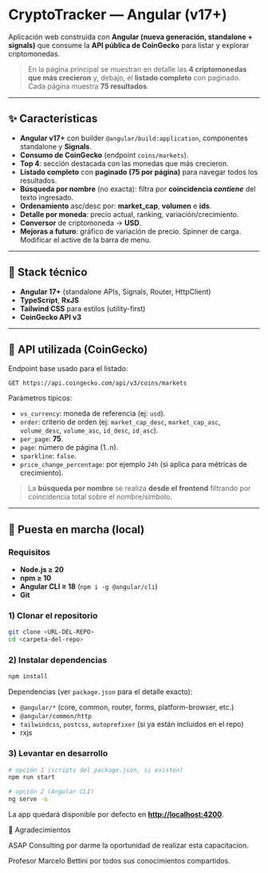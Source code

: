 # CryptoTracker — Angular (v17+)

Aplicación web construida con **Angular (nueva generación, standalone + signals)** que consume la **API pública de CoinGecko** para listar y explorar criptomonedas.

> En la página principal se muestran en detalle las **4 criptomonedas que más crecieron** y, debajo, el **listado completo** con paginado. Cada página muestra **75 resultados**.

---

## ✨ Características

* **Angular v17+** con builder `@angular/build:application`, componentes standalone y **Signals**.
* **Consumo de CoinGecko** (endpoint `coins/markets`).
* **Top 4**: sección destacada con las monedas que más crecieron.
* **Listado completo** con **paginado (75 por página)** para navegar todos los resultados.
* **Búsqueda por nombre** (no exacta): filtra por **coincidencia *contiene*** del texto ingresado.
* **Ordenamiento** asc/desc por: **market_cap**, **volumen** e **ids**.
* **Detalle por moneda**: precio actual, ranking, variación/crecimiento.
* **Conversor** de criptomoneda → **USD**.
* **Mejoras a futuro**: 
    gráfico de variación de precio.
    Spinner de carga.
    Modificar el active de la barra de menu.
---

## 🧱 Stack técnico

* **Angular 17+** (standalone APIs, Signals, Router, HttpClient)
* **TypeScript**, **RxJS**
* **Tailwind CSS** para estilos (utility-first)
* **CoinGecko API v3**

---

## 🔌 API utilizada (CoinGecko)

Endpoint base usado para el listado:

```
GET https://api.coingecko.com/api/v3/coins/markets
```

Parámetros típicos:

* `vs_currency`: moneda de referencia (ej: `usd`).
* `order`: criterio de orden (ej: `market_cap_desc`, `market_cap_asc`, `volume_desc`, `volume_asc`, `id_desc`, `id_asc`).
* `per_page`: **75**.
* `page`: número de página (1..n).
* `sparkline`: `false`.
* `price_change_percentage`: por ejemplo `24h` (si aplica para métricas de crecimiento).

> La **búsqueda por nombre** se realiza **desde el frontend** filtrando por coincidencia total sobre el nombre/símbolo.

---

## 🚀 Puesta en marcha (local)

### Requisitos

* **Node.js ≥ 20**
* **npm ≥ 10**
* **Angular CLI ≥ 18** (`npm i -g @angular/cli`)
* **Git**

### 1) Clonar el repositorio

```bash
git clone <URL-DEL-REPO>
cd <carpeta-del-repo>
```

### 2) Instalar dependencias

```bash
npm install
```

Dependencias (ver `package.json` para el detalle exacto):

* `@angular/*` (core, common, router, forms, platform-browser, etc.)
* `@angular/common/http`
* `tailwindcss`, `postcss`, `autoprefixer` (si ya están incluidos en el repo)
* rxjs

### 3) Levantar en desarrollo

```bash
# opción 1 (scripts del package.json, si existen)
npm run start

# opción 2 (Angular CLI)
ng serve -o
```

La app quedará disponible por defecto en **[http://localhost:4200](http://localhost:4200)**.

🙌 Agradecimientos

ASAP Consulting por darme la oportunidad de realizar esta capacitacion.

Profesor Marcelo Bettini por todos sus conocimientos compartidos.
